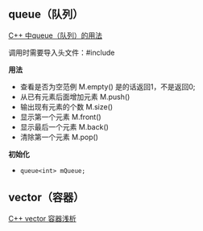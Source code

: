 
## queue（队列）

[C++ 中queue（队列）的用法](https://www.cnblogs.com/yoke/p/6080092.html)

调用时需要导入头文件：#include <queue>  
  
**用法**  
* 查看是否为空范例         M.empty()    是的话返回1，不是返回0;
* 从已有元素后面增加元素   M.push()
* 输出现有元素的个数       M.size()
* 显示第一个元素          M.front()
* 显示最后一个元素        M.back()
* 清除第一个元素          M.pop() 

**初始化**  
* `queue<int> mQueue;`

## vector（容器）

[C++ vector 容器浅析](https://www.runoob.com/w3cnote/cpp-vector-container-analysis.html)
